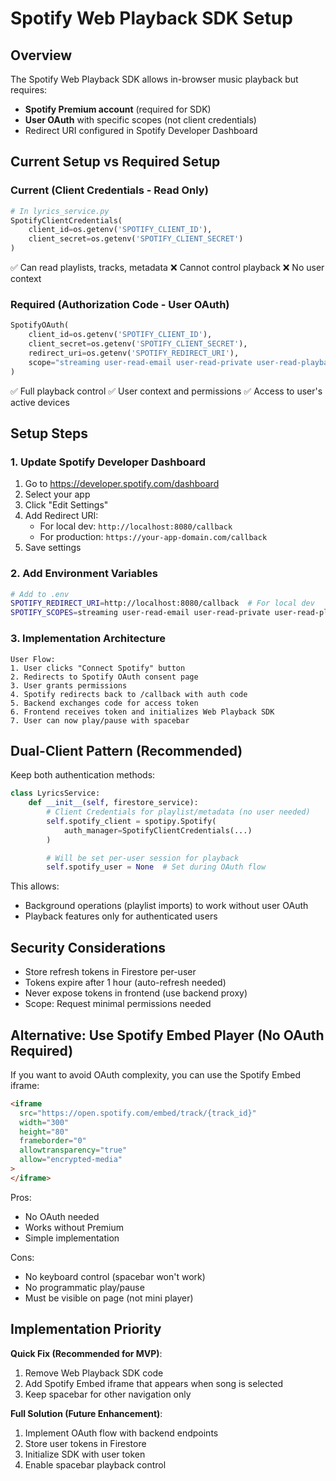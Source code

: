 # Spotify Web Playback SDK Setup

## Overview

The Spotify Web Playback SDK allows in-browser music playback but requires:

- **Spotify Premium account** (required for SDK)
- **User OAuth** with specific scopes (not client credentials)
- Redirect URI configured in Spotify Developer Dashboard

## Current Setup vs Required Setup

### Current (Client Credentials - Read Only)

```python
# In lyrics_service.py
SpotifyClientCredentials(
    client_id=os.getenv('SPOTIFY_CLIENT_ID'),
    client_secret=os.getenv('SPOTIFY_CLIENT_SECRET')
)
```

✅ Can read playlists, tracks, metadata
❌ Cannot control playback
❌ No user context

### Required (Authorization Code - User OAuth)

```python
SpotifyOAuth(
    client_id=os.getenv('SPOTIFY_CLIENT_ID'),
    client_secret=os.getenv('SPOTIFY_CLIENT_SECRET'),
    redirect_uri=os.getenv('SPOTIFY_REDIRECT_URI'),
    scope="streaming user-read-email user-read-private user-read-playback-state user-modify-playback-state"
)
```

✅ Full playback control
✅ User context and permissions
✅ Access to user's active devices

## Setup Steps

### 1. Update Spotify Developer Dashboard

1. Go to https://developer.spotify.com/dashboard
2. Select your app
3. Click "Edit Settings"
4. Add Redirect URI:
   - For local dev: `http://localhost:8080/callback`
   - For production: `https://your-app-domain.com/callback`
5. Save settings

### 2. Add Environment Variables

```bash
# Add to .env
SPOTIFY_REDIRECT_URI=http://localhost:8080/callback  # For local dev
SPOTIFY_SCOPES=streaming user-read-email user-read-private user-read-playback-state user-modify-playback-state
```

### 3. Implementation Architecture

```
User Flow:
1. User clicks "Connect Spotify" button
2. Redirects to Spotify OAuth consent page
3. User grants permissions
4. Spotify redirects back to /callback with auth code
5. Backend exchanges code for access token
6. Frontend receives token and initializes Web Playback SDK
7. User can now play/pause with spacebar
```

## Dual-Client Pattern (Recommended)

Keep both authentication methods:

```python
class LyricsService:
    def __init__(self, firestore_service):
        # Client Credentials for playlist/metadata (no user needed)
        self.spotify_client = spotipy.Spotify(
            auth_manager=SpotifyClientCredentials(...)
        )

        # Will be set per-user session for playback
        self.spotify_user = None  # Set during OAuth flow
```

This allows:

- Background operations (playlist imports) to work without user OAuth
- Playback features only for authenticated users

## Security Considerations

- Store refresh tokens in Firestore per-user
- Tokens expire after 1 hour (auto-refresh needed)
- Never expose tokens in frontend (use backend proxy)
- Scope: Request minimal permissions needed

## Alternative: Use Spotify Embed Player (No OAuth Required)

If you want to avoid OAuth complexity, you can use the Spotify Embed iframe:

```html
<iframe
  src="https://open.spotify.com/embed/track/{track_id}"
  width="300"
  height="80"
  frameborder="0"
  allowtransparency="true"
  allow="encrypted-media"
>
</iframe>
```

Pros:

- No OAuth needed
- Works without Premium
- Simple implementation

Cons:

- No keyboard control (spacebar won't work)
- No programmatic play/pause
- Must be visible on page (not mini player)

## Implementation Priority

**Quick Fix (Recommended for MVP)**:

1. Remove Web Playback SDK code
2. Add Spotify Embed iframe that appears when song is selected
3. Keep spacebar for other navigation only

**Full Solution (Future Enhancement)**:

1. Implement OAuth flow with backend endpoints
2. Store user tokens in Firestore
3. Initialize SDK with user token
4. Enable spacebar playback control
